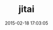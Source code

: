---
layout: post
title:  "jitai"
repo:   "kellydunn/jitai"
date:   2015-02-18 17:03:05
gemurl: http://github.com/kellydunn/jitai
---